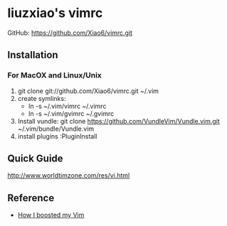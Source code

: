 # liuzxiao's vimrc
GitHub: https://github.com/Xiao6/vimrc.git

## Installation
### For MacOX and Linux/Unix
1. git clone git://github.com/Xiao6/vimrc.git ~/.vim
2. create symlinks:
    * ln -s ~/.vim/vimrc ~/.vimrc
    * ln -s ~/.vim/gvimrc ~/.gvimrc
3. Install vundle: git clone https://github.com/VundleVim/Vundle.vim.git ~/.vim/bundle/Vundle.vim    
3. install plugins :PluginInstall

## Quick Guide
http://www.worldtimzone.com/res/vi.html

## Reference
* [How I boosted my Vim](http://nvie.com/posts/how-i-boosted-my-vim/)
